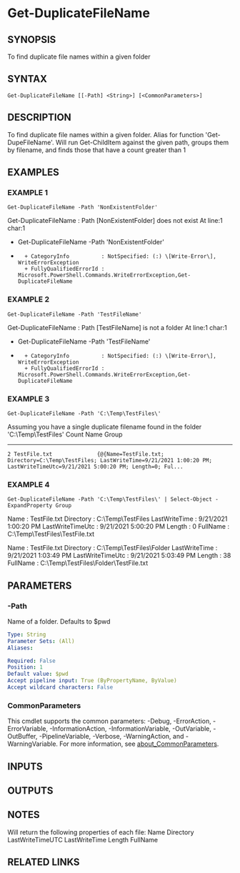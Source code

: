 ﻿---
external help file: PoshFunctions-help.xml
Module Name: poshfunctions
online version: http://wonkysoftware.appspot.com
schema: 2.0.0
---

# Get-DuplicateFileName

## SYNOPSIS
To find duplicate file names within a given folder

## SYNTAX

```
Get-DuplicateFileName [[-Path] <String>] [<CommonParameters>]
```

## DESCRIPTION
To find duplicate file names within a given folder.
Alias for function 'Get-DupeFileName'.
Will run Get-ChildItem against the given path, groups them by filename, and finds those that have a count greater than 1

## EXAMPLES

### EXAMPLE 1
```
Get-DuplicateFileName -Path 'NonExistentFolder'
```

Get-DuplicateFileName : Path \[NonExistentFolder\] does not exist
At line:1 char:1
+ Get-DuplicateFileName -Path 'NonExistentFolder'
+ ~~~~~~~~~~~~~~~~~~~~~~~~~~~~~~~~~~~~~~~~~~~~~~~
    + CategoryInfo          : NotSpecified: (:) \[Write-Error\], WriteErrorException
    + FullyQualifiedErrorId : Microsoft.PowerShell.Commands.WriteErrorException,Get-DuplicateFileName

### EXAMPLE 2
```
Get-DuplicateFileName -Path 'TestFileName'
```

Get-DuplicateFileName : Path \[TestFileName\] is not a folder
At line:1 char:1
+ Get-DuplicateFileName -Path 'TestFileName'
+ ~~~~~~~~~~~~~~~~~~~~~~~~~~~~~~~~~~~~~~~~~~
    + CategoryInfo          : NotSpecified: (:) \[Write-Error\], WriteErrorException
    + FullyQualifiedErrorId : Microsoft.PowerShell.Commands.WriteErrorException,Get-DuplicateFileName

### EXAMPLE 3
```
Get-DuplicateFileName -Path 'C:\Temp\TestFiles\'
```

Assuming you have a single duplicate filename found in the folder 'C:\Temp\TestFiles\'
Count Name                      Group
----- ----                      -----
    2 TestFile.txt              {@{Name=TestFile.txt; Directory=C:\Temp\TestFiles; LastWriteTime=9/21/2021 1:00:20 PM; LastWriteTimeUtc=9/21/2021 5:00:20 PM; Length=0; Ful...

### EXAMPLE 4
```
Get-DuplicateFileName -Path 'C:\Temp\TestFiles\' | Select-Object -ExpandProperty Group
```

Name             : TestFile.txt
Directory        : C:\Temp\TestFiles
LastWriteTime    : 9/21/2021 1:00:20 PM
LastWriteTimeUtc : 9/21/2021 5:00:20 PM
Length           : 0
FullName         : C:\Temp\TestFiles\TestFile.txt

Name             : TestFile.txt
Directory        : C:\Temp\TestFiles\Folder
LastWriteTime    : 9/21/2021 1:03:49 PM
LastWriteTimeUtc : 9/21/2021 5:03:49 PM
Length           : 38
FullName         : C:\Temp\TestFiles\Folder\TestFile.txt

## PARAMETERS

### -Path
Name of a folder.
Defaults to $pwd

```yaml
Type: String
Parameter Sets: (All)
Aliases:

Required: False
Position: 1
Default value: $pwd
Accept pipeline input: True (ByPropertyName, ByValue)
Accept wildcard characters: False
```

### CommonParameters
This cmdlet supports the common parameters: -Debug, -ErrorAction, -ErrorVariable, -InformationAction, -InformationVariable, -OutVariable, -OutBuffer, -PipelineVariable, -Verbose, -WarningAction, and -WarningVariable. For more information, see [about_CommonParameters](http://go.microsoft.com/fwlink/?LinkID=113216).

## INPUTS

## OUTPUTS

## NOTES
Will return the following properties of each file:
    Name
    Directory
    LastWriteTimeUTC
    LastWriteTime
    Length
    FullName

## RELATED LINKS
